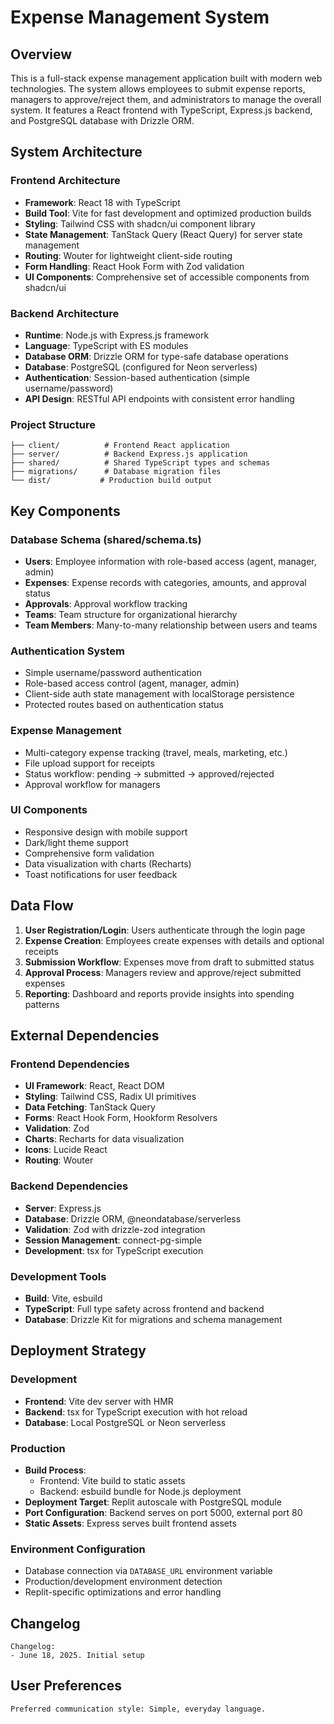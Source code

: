 # Expense Management System

## Overview

This is a full-stack expense management application built with modern web technologies. The system allows employees to submit expense reports, managers to approve/reject them, and administrators to manage the overall system. It features a React frontend with TypeScript, Express.js backend, and PostgreSQL database with Drizzle ORM.

## System Architecture

### Frontend Architecture
- **Framework**: React 18 with TypeScript
- **Build Tool**: Vite for fast development and optimized production builds
- **Styling**: Tailwind CSS with shadcn/ui component library
- **State Management**: TanStack Query (React Query) for server state management
- **Routing**: Wouter for lightweight client-side routing
- **Form Handling**: React Hook Form with Zod validation
- **UI Components**: Comprehensive set of accessible components from shadcn/ui

### Backend Architecture
- **Runtime**: Node.js with Express.js framework
- **Language**: TypeScript with ES modules
- **Database ORM**: Drizzle ORM for type-safe database operations
- **Database**: PostgreSQL (configured for Neon serverless)
- **Authentication**: Session-based authentication (simple username/password)
- **API Design**: RESTful API endpoints with consistent error handling

### Project Structure
```
├── client/          # Frontend React application
├── server/          # Backend Express.js application
├── shared/          # Shared TypeScript types and schemas
├── migrations/      # Database migration files
└── dist/           # Production build output
```

## Key Components

### Database Schema (shared/schema.ts)
- **Users**: Employee information with role-based access (agent, manager, admin)
- **Expenses**: Expense records with categories, amounts, and approval status
- **Approvals**: Approval workflow tracking
- **Teams**: Team structure for organizational hierarchy
- **Team Members**: Many-to-many relationship between users and teams

### Authentication System
- Simple username/password authentication
- Role-based access control (agent, manager, admin)
- Client-side auth state management with localStorage persistence
- Protected routes based on authentication status

### Expense Management
- Multi-category expense tracking (travel, meals, marketing, etc.)
- File upload support for receipts
- Status workflow: pending → submitted → approved/rejected
- Approval workflow for managers

### UI Components
- Responsive design with mobile support
- Dark/light theme support
- Comprehensive form validation
- Data visualization with charts (Recharts)
- Toast notifications for user feedback

## Data Flow

1. **User Registration/Login**: Users authenticate through the login page
2. **Expense Creation**: Employees create expenses with details and optional receipts
3. **Submission Workflow**: Expenses move from draft to submitted status
4. **Approval Process**: Managers review and approve/reject submitted expenses
5. **Reporting**: Dashboard and reports provide insights into spending patterns

## External Dependencies

### Frontend Dependencies
- **UI Framework**: React, React DOM
- **Styling**: Tailwind CSS, Radix UI primitives
- **Data Fetching**: TanStack Query
- **Forms**: React Hook Form, Hookform Resolvers
- **Validation**: Zod
- **Charts**: Recharts for data visualization
- **Icons**: Lucide React
- **Routing**: Wouter

### Backend Dependencies
- **Server**: Express.js
- **Database**: Drizzle ORM, @neondatabase/serverless
- **Validation**: Zod with drizzle-zod integration
- **Session Management**: connect-pg-simple
- **Development**: tsx for TypeScript execution

### Development Tools
- **Build**: Vite, esbuild
- **TypeScript**: Full type safety across frontend and backend
- **Database**: Drizzle Kit for migrations and schema management

## Deployment Strategy

### Development
- **Frontend**: Vite dev server with HMR
- **Backend**: tsx for TypeScript execution with hot reload
- **Database**: Local PostgreSQL or Neon serverless

### Production
- **Build Process**: 
  - Frontend: Vite build to static assets
  - Backend: esbuild bundle for Node.js deployment
- **Deployment Target**: Replit autoscale with PostgreSQL module
- **Port Configuration**: Backend serves on port 5000, external port 80
- **Static Assets**: Express serves built frontend assets

### Environment Configuration
- Database connection via `DATABASE_URL` environment variable
- Production/development environment detection
- Replit-specific optimizations and error handling

## Changelog

```
Changelog:
- June 18, 2025. Initial setup
```

## User Preferences

```
Preferred communication style: Simple, everyday language.
```